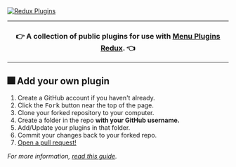 
<a href="#">
  <img align="center" src="https://user-images.githubusercontent.com/8518150/157799358-c6d47e95-5fb6-4557-8fc8-dbe5ff2f57f5.png" title="Redux Plugins" alt="Redux Plugins">
</a>
<hr>

<h3 align="center">
  👉 A collection of public plugins for use with <a href="https://github.com/djsime1/menu-plugins-redux">Menu Plugins Redux</a>. 👈
</h3>
<hr>
<h2>🎆 Add your own plugin</h2>
<ol>
  <li>Create a GitHub account if you haven't already.</li>
  <li>Click the <kbd>Fork</kbd> button near the top of the page.</li>
  <li>Clone your forked repository to your computer.</li>
  <li>Create a folder in the repo <b>with your GitHub username.</b></li>
  <li>Add/Update your plugins in that folder.</li>
  <li>Commit your changes back to your forked repo.</li>
  <li><a href="https://github.com/djsime1/redux-plugins/compare">Open a pull request!</a></li>
</ol>
<i>For more information, <a href="https://docs.github.com/en/get-started/quickstart/contributing-to-projects">read this guide</a>.</i>

